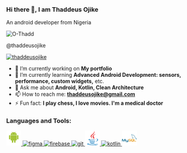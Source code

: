 ### Hi there 👋, I am Thaddeus Ojike
An android developer from Nigeria

<p align="left"> <img src="https://komarev.com/ghpvc/?username=O-Thadd&label=Profile%20views&color=0e75b6&style=flat" alt="O-Thadd" /> </p>

@thaddeusojike
<p align="left"> <a href="https://twitter.com/ThaddeusOjike" target="blank"><img src="https://github.com/O-Thadd/O-Thadd/assets/66256864/16dd437f-58ec-4f42-8767-97a4694a2043" alt="thaddeusojike" height="35"/></a> </p>

- 🔭 I’m currently working on **My portfolio**
- 🌱 I’m currently learning **Advanced Android Development: sensors, performance, custom widgets,** etc.
- 💬 Ask me about **Android, Kotlin, Clean Architecture**
- 📫 How to reach me: **thaddeusojike@gmail.com**
- ⚡ Fun fact: **I play chess, I love movies. I'm a medical doctor**

<h3 align="left">Languages and Tools:</h3>
<p align="left"> <a href="https://developer.android.com" target="_blank" rel="noreferrer"> <img src="https://raw.githubusercontent.com/devicons/devicon/master/icons/android/android-original-wordmark.svg" alt="android" width="40" height="40"/> </a> <a href="https://www.figma.com/" target="_blank" rel="noreferrer"> <img src="https://www.vectorlogo.zone/logos/figma/figma-icon.svg" alt="figma" width="40" height="40"/> </a> <a href="https://firebase.google.com/" target="_blank" rel="noreferrer"> <img src="https://www.vectorlogo.zone/logos/firebase/firebase-icon.svg" alt="firebase" width="40" height="40"/> </a> <a href="https://git-scm.com/" target="_blank" rel="noreferrer"> <img src="https://www.vectorlogo.zone/logos/git-scm/git-scm-icon.svg" alt="git" width="40" height="40"/> </a> <a href="https://www.java.com" target="_blank" rel="noreferrer"> <img src="https://raw.githubusercontent.com/devicons/devicon/master/icons/java/java-original.svg" alt="java" width="40" height="40"/> </a> <a href="https://kotlinlang.org" target="_blank" rel="noreferrer"> <img src="https://www.vectorlogo.zone/logos/kotlinlang/kotlinlang-icon.svg" alt="kotlin" width="40" height="40"/> </a> <a href="https://www.mysql.com/" target="_blank" rel="noreferrer"> <img src="https://raw.githubusercontent.com/devicons/devicon/master/icons/mysql/mysql-original-wordmark.svg" alt="mysql" width="40" height="40"/> </a> </p>
